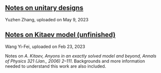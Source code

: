 ## [Notes on unitary designs](../../notes/nitarydesign.pdf)

Yuzhen Zhang, uploaded on May 9, 2023


## [Notes on Kitaev model (unfinished)](../../notes/kitaev.pdf)

Wang Yi-Fei, uploaded on Feb 23, 2023

Notes on *A. Kitaev, Anyons in an exactly solved model and beyond, Annals of Physics 321 (Jan., 2006) 2–111*. Backgrounds and more information needed to understand this work are also included.


